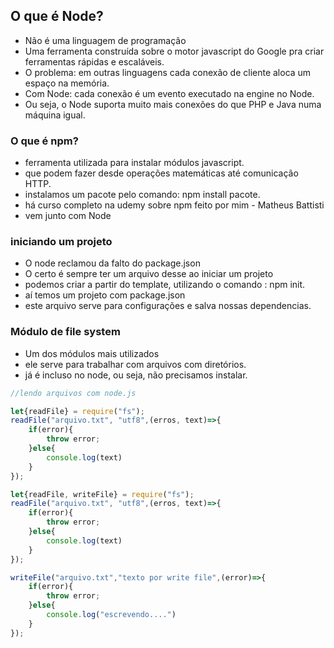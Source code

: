 ## O que é Node?

- Não é uma linguagem de programação
- Uma ferramenta construída sobre o motor javascript do Google pra criar ferramentas rápidas e escaláveis.
- O problema: em outras linguagens cada conexão de cliente aloca um espaço na memória.
- Com Node: cada conexão é um evento executado na engine no Node.
- Ou seja, o Node suporta muito mais conexões do que PHP e Java numa máquina igual.

### O que é npm?
- ferramenta utilizada para instalar módulos javascript.
- que podem fazer desde operações matemáticas até comunicação HTTP.
- instalamos um pacote pelo comando: npm install pacote.
- há curso completo na udemy sobre npm feito por mim - Matheus Battisti
- vem junto com Node

### iniciando um projeto

- O node reclamou da falto do package.json
- O certo é sempre ter um arquivo desse ao iniciar um projeto
- podemos criar a partir do template, utilizando o comando : npm init.
- aí temos um projeto com package.json
- este arquivo serve para configurações e salva nossas dependencias.

### Módulo de file system
- Um dos módulos mais utilizados
- ele serve para trabalhar com arquivos com diretórios.
- já é incluso no node, ou seja, não precisamos instalar.
```javascript
//lendo arquivos com node.js

let{readFile} = require("fs");
readFile("arquivo.txt", "utf8",(erros, text)=>{
	if(error){
		throw error;
	}else{
		console.log(text)
	}
});
```
```javascript
let{readFile, writeFile} = require("fs");
readFile("arquivo.txt", "utf8",(erros, text)=>{
	if(error){
		throw error;
	}else{
		console.log(text)
	}
});

writeFile("arquivo.txt","texto por write file",(error)=>{
	if(error){
		throw error;
	}else{
		console.log("escrevendo....")
	}
});
```

